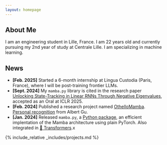 ```yaml
---
layout: homepage
---
```


## About Me

I am an engineering student in Lille, France. I am 22 years old and currently pursuing my 2nd year of study at Centrale Lille. I am specializing in machine learning.

## News

- **[Feb. 2025]** Started a 6-month internship at Lingua Custodia (Paris, France), where I will be post-training frontier LLMs.
- **[Sept. 2024]** My `mamba.py` library is cited in the research paper [Unlocking State-Tracking in Linear RNNs Through Negative Eigenvalues](https://openreview.net/forum?id=UvTo3tVBk2), accepted as an Oral at ICLR 2025.
- **[Feb. 2024]** Published a research project named [OthelloMamba](https://github.com/alxndrTL/othello_mamba). [Personal recognition](https://github.com/alxndrTL/othello_mamba/issues/1) from Albert Gu.
- **[Jan. 2024]** Released `mamba.py`, a [Python package](https://github.com/alxndrTL/mamba.py), an efficient implentation of the Mamba architecture using plain PyTorch. Also integrated in [🤗 Transformers](https://huggingface.co/docs/transformers/index).x

{% include_relative _includes/projects.md %}
